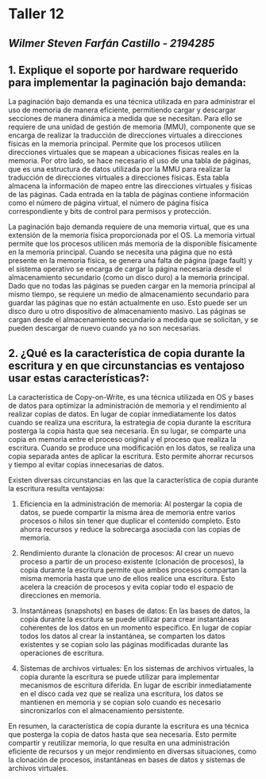 # Taller 12
## *Wilmer Steven Farfán Castillo - 2194285*

## 1. Explique el soporte por hardware requerido para implementar la paginación bajo demanda:

La paginación bajo demanda es una técnica utilizada en para administrar el uso de memoria de manera eficiente, permitiendo cargar y descargar secciones de manera dinámica a medida que se necesitan. Para ello se requiere de una unidad de gestión de memoria (MMU), componente que se encarga de realizar la traducción de direcciones virtuales a direcciones físicas en la memoria principal. Permite que los procesos utilicen direcciones virtuales que se mapean a ubicaciones físicas reales en la memoria. Por otro lado, se hace necesario el uso de una tabla de páginas, que es una estructura de datos utilizada por la MMU para realizar la traducción de direcciones virtuales a direcciones físicas. Esta tabla almacena la información de mapeo entre las direcciones virtuales y físicas de las páginas. Cada entrada en la tabla de páginas contiene información como el número de página virtual, el número de página física correspondiente y bits de control para permisos y protección.

La paginación bajo demanda requiere de una memoria virtual, que es una extensión de la memoria física proporcionada por el OS. La memoria virtual permite que los procesos utilicen más memoria de la disponible físicamente en la memoria principal. Cuando se necesita una página que no está presente en la memoria física, se genera una falta de página (page fault) y el sistema operativo se encarga de cargar la página necesaria desde el almacenamiento secundario (como un disco duro) a la memoria principal. Dado que no todas las páginas se pueden cargar en la memoria principal al mismo tiempo, se requiere un medio de almacenamiento secundario para guardar las páginas que no están actualmente en uso. Esto puede ser un disco duro u otro dispositivo de almacenamiento masivo. Las páginas se cargan desde el almacenamiento secundario a medida que se solicitan, y se pueden descargar de nuevo cuando ya no son necesarias.


## 2. ¿Qué es la característica de copia durante la escritura y en que circunstancias es ventajoso usar estas características?:

La característica de Copy-on-Write, es una técnica utilizada en OS y bases de datos para optimizar la administración de memoria y el rendimiento al realizar copias de datos. En lugar de copiar inmediatamente los datos cuando se realiza una escritura, la estrategia de copia durante la escritura posterga la copia hasta que sea necesaria. En su lugar, se comparte una copia en memoria entre el proceso original y el proceso que realiza la escritura. Cuando se produce una modificación en los datos, se realiza una copia separada antes de aplicar la escritura. Esto permite ahorrar recursos y tiempo al evitar copias innecesarias de datos.

Existen diversas circunstancias en las que la característica de copia durante la escritura resulta ventajosa:

1. Eficiencia en la administración de memoria: Al postergar la copia de datos, se puede compartir la misma área de memoria entre varios procesos o hilos sin tener que duplicar el contenido completo. Esto ahorra recursos y reduce la sobrecarga asociada con las copias de memoria.

2. Rendimiento durante la clonación de procesos: Al crear un nuevo proceso a partir de un proceso existente (clonación de procesos), la copia durante la escritura permite que ambos procesos compartan la misma memoria hasta que uno de ellos realice una escritura. Esto acelera la creación de procesos y evita copiar todo el espacio de direcciones en memoria.

3. Instantáneas (snapshots) en bases de datos: En las bases de datos, la copia durante la escritura se puede utilizar para crear instantáneas coherentes de los datos en un momento específico. En lugar de copiar todos los datos al crear la instantánea, se comparten los datos existentes y se copian solo las páginas modificadas durante las operaciones de escritura.

4. Sistemas de archivos virtuales: En los sistemas de archivos virtuales, la copia durante la escritura se puede utilizar para implementar mecanismos de escritura diferida. En lugar de escribir inmediatamente en el disco cada vez que se realiza una escritura, los datos se mantienen en memoria y se copian solo cuando es necesario sincronizarlos con el almacenamiento persistente.

En resumen, la característica de copia durante la escritura es una técnica que posterga la copia de datos hasta que sea necesaria. Esto permite compartir y reutilizar memoria, lo que resulta en una administración eficiente de recursos y un mejor rendimiento en diversas situaciones, como la clonación de procesos, instantáneas en bases de datos y sistemas de archivos virtuales.

